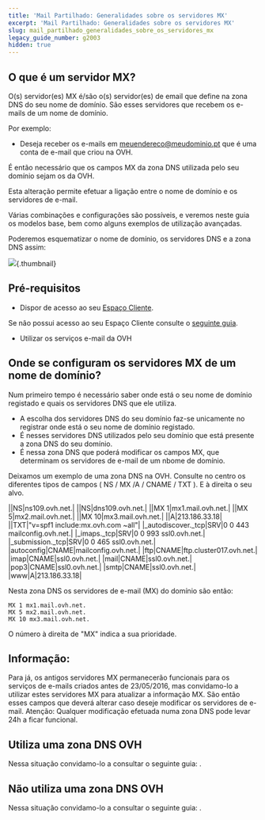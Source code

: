 ```yaml
---
title: 'Mail Partilhado: Generalidades sobre os servidores MX'
excerpt: 'Mail Partilhado: Generalidades sobre os servidores MX'
slug: mail_partilhado_generalidades_sobre_os_servidores_mx
legacy_guide_number: g2003
hidden: true
---
```



## O que é um servidor MX?
O(s) servidor(es) MX é/são o(s) servidor(es) de email que define na zona DNS do seu nome de domínio.
São esses servidores que recebem os e-mails de um nome de domínio.

Por exemplo:

- Deseja receber os e-mails em meuendereco@meudominio.pt que é uma conta de e-mail que criou na OVH.

É então necessário que os campos MX da zona DNS utilizada pelo seu domínio sejam os da OVH.

Esta alteração permite efetuar a ligação entre o nome de domínio e os servidores de e-mail.

Várias combinações e configurações são possíveis, e veremos neste guia os modelos base, bem como alguns exemplos de utilização avançadas.

Poderemos esquematizar o nome de domínio, os servidores DNS e a zona DNS assim:

![](images/img_3414.jpg){.thumbnail}


## Pré-requisitos

- Dispor de acesso ao seu [Espaço Cliente](https://www.ovh.com/auth/?action=gotomanager&from=https://www.ovh.pt/&ovhSubsidiary=pt).

Se não possui acesso ao seu Espaço Cliente consulte o [seguinte guia](https://www.ovh.pt/g1909.partilhado_gerir_e_aceder_as_minhas_passwords#as_diferentes_passwords_associadas_a_um_servico_partilhado_da_ovh).


- Utilizar os serviços e-mail da OVH




## Onde se configuram os servidores MX de um nome de domínio?
Num primeiro tempo é necessário saber onde está o seu nome de domínio registado e quais os servidores DNS que ele utiliza.


- A escolha dos servidores DNS do seu domínio faz-se unicamente no registrar onde está o seu nome de domínio registado.
- É nesses servidores DNS utilizados pelo seu domínio que está presente a zona DNS do seu domínio.
- É nessa zona DNS que poderá modificar os campos MX, que determinam os servidores de e-mail de um nbome de domínio.


Deixamos um exemplo de uma zona DNS na OVH. Consulte no centro os diferentes tipos de campos ( NS / MX /A / CNAME / TXT ).
E à direita o seu alvo.

||NS|ns109.ovh.net.|
||NS|dns109.ovh.net.|
||MX 1|mx1.mail.ovh.net.|
||MX 5|mx2.mail.ovh.net.|
||MX 10|mx3.mail.ovh.net.|
||A|213.186.33.18|
||TXT|"v=spf1 include:mx.ovh.com ~all"|
|_autodiscover._tcp|SRV|0 0 443 mailconfig.ovh.net.|
|_imaps._tcp|SRV|0 0 993 ssl0.ovh.net.|
|_submission._tcp|SRV|0 0 465 ssl0.ovh.net.|
|autoconfig|CNAME|mailconfig.ovh.net.|
|ftp|CNAME|ftp.cluster017.ovh.net.|
|imap|CNAME|ssl0.ovh.net.|
|mail|CNAME|ssl0.ovh.net.|
|pop3|CNAME|ssl0.ovh.net.|
|smtp|CNAME|ssl0.ovh.net.|
|www|A|213.186.33.18|


Nesta zona DNS os servidores de e-mail (MX) do domínio são então:

```
MX 1 mx1.mail.ovh.net.
MX 5 mx2.mail.ovh.net.
MX 10 mx3.mail.ovh.net.
```


O número à direita de "MX" indica a sua prioridade.

## Informação:
Para já, os antigos servidores MX permanecerão funcionais para os serviços de e-mails criados antes de 23/05/2016, mas convidamo-lo a utilizar estes servidores MX para atualizar a informação MX.
São então esses campos que deverá alterar caso deseje modificar os servidores de e-mail.
Atenção: Qualquer modificação efetuada numa zona DNS pode levar 24h a ficar funcional.


## Utiliza uma zona DNS OVH
Nessa situação convidamo-lo a consultar o seguinte guia: []({legacy}2012).


## Não utiliza uma zona DNS OVH
Nessa situação convidamo-lo a consultar o seguinte guia: []({legacy}2011).

